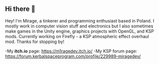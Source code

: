## Hi there 👋

Hey! I'm Mirage, a tinkerer and programming enthusiast based in Poland. I mostly work in computer vision stuff and electronics but I also sometimes make games in the Unity engine, graphics projects with OpenGL, and KSP mods. Currently working on Firefly - a KSP atmospheric effect overhaul mod. Thanks for stopping by!

-My **itch.io** page: https://m1ragedev.itch.io/
-My KSP forum page: https://forum.kerbalspaceprogram.com/profile/229989-miragedev/

<!--
**M1rageDev/M1rageDev** is a ✨ _special_ ✨ repository because its `README.md` (this file) appears on your GitHub profile.

Here are some ideas to get you started:

- 🔭 I’m currently working on ...
- 🌱 I’m currently learning ...
- 👯 I’m looking to collaborate on ...
- 🤔 I’m looking for help with ...
- 💬 Ask me about ...
- 📫 How to reach me: ...
- 😄 Pronouns: ...
- ⚡ Fun fact: ...
-->
